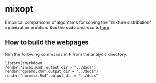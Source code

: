 # mixopt

Empirical comparisons of algorithms for solving the "mixture
distribution" optimization problem. See the code and results
[here](https://pcarbo.github.io/mixopt).

## How to build the webpages

Run the following commands in R from the analysis directory:

```
library(rmarkdown)
render("index.Rmd",output_dir = "../docs")
render("qpdemo.Rmd",output_dir = "../docs")
render("normmix.Rmd",output_dir = "../docs")
```
